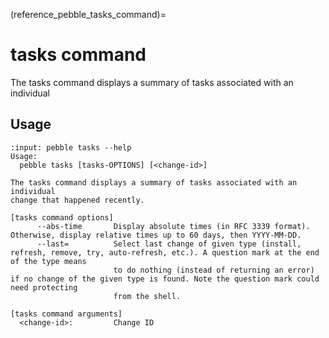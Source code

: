 (reference_pebble_tasks_command)=
# tasks command

The tasks command displays a summary of tasks associated with an individual

## Usage

<!-- START AUTOMATED OUTPUT -->
```{terminal}
:input: pebble tasks --help
Usage:
  pebble tasks [tasks-OPTIONS] [<change-id>]

The tasks command displays a summary of tasks associated with an individual
change that happened recently.

[tasks command options]
      --abs-time       Display absolute times (in RFC 3339 format). Otherwise, display relative times up to 60 days, then YYYY-MM-DD.
      --last=          Select last change of given type (install, refresh, remove, try, auto-refresh, etc.). A question mark at the end of the type means
                       to do nothing (instead of returning an error) if no change of the given type is found. Note the question mark could need protecting
                       from the shell.

[tasks command arguments]
  <change-id>:         Change ID
```
<!-- END AUTOMATED OUTPUT -->
